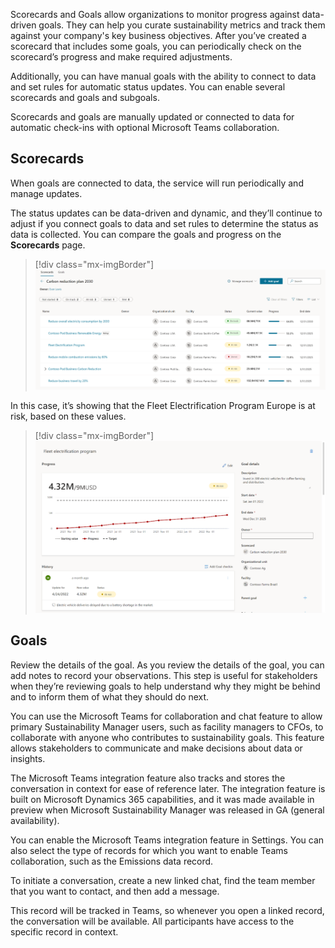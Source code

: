 Scorecards and Goals allow organizations to monitor progress against data-driven goals. They can help you curate sustainability metrics and track them against your company's key business objectives. After you’ve created a scorecard that includes some goals, you can periodically check on the scorecard’s progress and make required adjustments.

Additionally, you can have manual goals with the ability to connect to data and set rules for automatic status updates. You can enable several scorecards and goals and subgoals.

Scorecards and goals are manually updated or connected to data for automatic check-ins with optional Microsoft Teams collaboration.

## Scorecards

When goals are connected to data, the service will run periodically and manage updates. 

The status updates can be data-driven and dynamic, and they’ll continue to adjust if you connect goals to data and set rules to determine the status as data is collected. You can compare the goals and progress on the **Scorecards** page.

> [!div class="mx-imgBorder"]
> [![Screenshot representing Scorecards where you can compare the goals and progress.](../media/scorecard-page.png)](../media/scorecard-page.png#lightbox)

In this case, it’s showing that the Fleet Electrification Program Europe is at risk, based on these values. 

> [!div class="mx-imgBorder"]
> [![Screenshot representing fleet electrification program graph, based on values it's showing as risk.](../media/fleet-electrification.png)](../media/fleet-electrification.png#lightbox)

## Goals

Review the details of the goal. As you review the details of the goal, you can add notes to record your observations. This step is useful for stakeholders when they’re reviewing goals to help understand why they might be behind and to inform them of what they should do next. 

You can use the Microsoft Teams for collaboration and chat feature to allow primary Sustainability Manager users, such as facility managers to CFOs, to collaborate with anyone who contributes to sustainability goals. This feature allows stakeholders to communicate and make decisions about data or insights. 

The Microsoft Teams integration feature also tracks and stores the conversation in context for ease of reference later. The integration feature is built on Microsoft Dynamics 365 capabilities, and it was made available in preview when Microsoft Sustainability Manager was released in GA (general availability). 

You can enable the Microsoft Teams integration feature in Settings. You can also select the type of records for which you want to enable Teams collaboration, such as the Emissions data record. 

To initiate a conversation, create a new linked chat, find the team member that you want to contact, and then add a message. 

This record will be tracked in Teams, so whenever you open a linked record, the conversation will be available. All participants have access to the specific record in context. 
